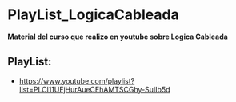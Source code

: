 # PlayList_LogicaCableada

**Material del curso que realizo en youtube sobre Logica Cableada**

## PlayList:
- https://www.youtube.com/playlist?list=PLCl11UFjHurAueCEhAMTSCGhy-SuIIb5d
